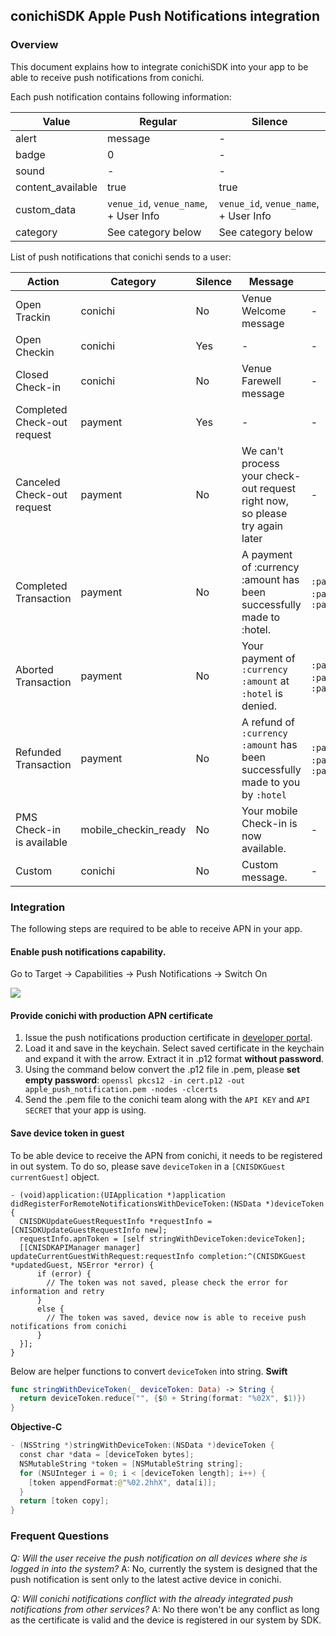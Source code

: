 ## conichiSDK Apple Push Notifications integration

### Overview

This document explains how to integrate conichiSDK into your app to be able to receive push notifications from conichi.

Each push notification contains following information:

| Value | Regular | Silence |
| ----- | ------- | ------- |
alert| message| -|
badge| 0| -|
sound| -| -|
content_available| true| true|
custom_data| `venue_id`, `venue_name`, + User Info| `venue_id`, `venue_name`, + User Info|
category| See category below| See category below|


List of push notifications that conichi sends to a user:

| Action | Category | Silence | Message | User Info |
| ------ | -------- | ------- | ------- | --------- |
Open Trackin| conichi| No| Venue Welcome message| -|
Open Checkin| conichi| Yes| -| -|
Closed Check-in| conichi| No| Venue Farewell message| -|
Completed Check-out request| payment| Yes| -| -|
Canceled Check-out request| payment| No| We can't process your check-out request right now, so please try again later| -|
Completed Transaction| payment| No| A payment of :currency :amount has been successfully made to :hotel.| `:payment_currency`, `:payment_amount`, `:payment_status`|
Aborted Transaction| payment| No| Your payment of `:currency` `:amount` at `:hotel` is denied.| `:payment_currency`, `:payment_amount`, `:payment_status`|
Refunded Transaction| payment| No| A refund of `:currency` `:amount` has been successfully made to you by `:hotel`| `:payment_currency`, `:payment_amount`, `:payment_status`|
PMS Check-in is available| mobile_checkin_ready| No| Your mobile Check-in is now available.| -|
Custom| conichi| No| Custom message.| -|

### Integration

The following steps are required to be able to receive APN in your app.

#### Enable push notifications capability.

Go to Target -> Capabilities -> Push Notifications -> Switch On  

<img src="https://monosnap.com/file/ySc30xRCXn7ubX57920TZLTcQJFWL6.png">

#### Provide conichi with production APN certificate

1. Issue the push notifications production certificate in [developer portal](developer.apple.com).
2. Load it and save in the keychain. Select saved certificate in the keychain and expand it with the arrow. Extract it in .p12 format __without password__.
3. Using the command below convert the .p12 file in .pem, please __set empty password__:
`openssl pkcs12 -in cert.p12 -out apple_push_notification.pem -nodes -clcerts`
4. Send the .pem file to the conichi team along with the `API KEY` and `API SECRET` that your app is using.

#### Save device token in guest

To be able device to receive the APN from conichi, it needs to be registered in out system.
To do so, please save `deviceToken` in a `[CNISDKGuest currentGuest]` object.

```
- (void)application:(UIApplication *)application didRegisterForRemoteNotificationsWithDeviceToken:(NSData *)deviceToken {
  CNISDKUpdateGuestRequestInfo *requestInfo = [CNISDKUpdateGuestRequestInfo new];
  requestInfo.apnToken = [self stringWithDeviceToken:deviceToken];
  [[CNISDKAPIManager manager] updateCurrentGuestWithRequest:requestInfo completion:^(CNISDKGuest *updatedGuest, NSError *error) {
      if (error) {
        // The token was not saved, please check the error for information and retry
      }
      else {
        // The token was saved, device now is able to receive push notifications from conichi
      }
  }];
}
```

Below are helper functions to convert `deviceToken` into string.
__Swift__
```swift
func stringWithDeviceToken(_ deviceToken: Data) -> String {
  return deviceToken.reduce("", {$0 + String(format: "%02X", $1)})
}
```

__Objective-C__
```swift
- (NSString *)stringWithDeviceToken:(NSData *)deviceToken {
  const char *data = [deviceToken bytes];
  NSMutableString *token = [NSMutableString string];
  for (NSUInteger i = 0; i < [deviceToken length]; i++) {
    [token appendFormat:@"%02.2hhX", data[i]];
  }
  return [token copy];
}
```

### Frequent Questions

*Q: Will the user receive the push notification on all devices where she is logged in into the system?*
A: No, currently the system is designed that the push notification is sent only to the latest active device in conichi.  

*Q: Will conichi notifications conflict with the already integrated push notifications from other services?*
A: No there won't be any conflict as long as the certificate is valid and the device is registered in our system by SDK.
